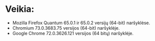 # Veikia:
  - Mozilla Firefox Quantum 65.0.1 ir 65.0.2 versijų (64-bit) naršyklėse.
  - Chromium 73.0.3683.75 versijos (64-bit) naršyklėje.
  - Google Chrome 72.0.3626.121 versijos (64 bitų) naršyklėje.

